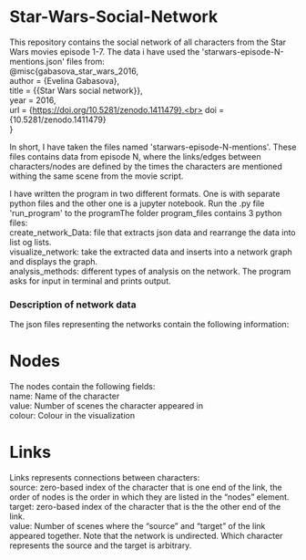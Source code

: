 # Star-Wars-Social-Network

This repository contains the social network of all characters from the Star Wars movies episode 1-7. The data i have used the 'starwars-episode-N-mentions.json' files from: <br>
@misc{gabasova_star_wars_2016, <br>
  author  = {Evelina Gabasova},<br>
  title   = {{Star Wars social network}},<br>
  year    = 2016,<br>
  url     = {https://doi.org/10.5281/zenodo.1411479},<br>
  doi     = {10.5281/zenodo.1411479}<br>
 }<br>
 
In short, I have taken the files named 'starwars-episode-N-mentions'. These files contains data from episode N, where the links/edges between characters/nodes are defined by the times the characters are mentioned withing the same scene from the movie script.<br>

I have written the program in two different formats. One is with separate python files and the other one is a jupyter notebook.
Run the .py file 'run_program' to the programThe folder program_files contains 3 python files: <br>
create_network_Data: file that extracts json data and rearrange the data into list og lists. <br>
visualize_network: take the extracted data and inserts into a network graph and displays the graph. <br>
analysis_methods: different types of analysis on the network. The program asks for input in terminal and prints output. 

 ### Description of network data
 The json files representing the networks contain the following information:<br>
 
 # Nodes
 The nodes contain the following fields: <br>
  name: Name of the character <br>
  value: Number of scenes the character appeared in <br>
  colour: Colour in the visualization <br>
  
# Links
Links represents connections between characters: <br>
  source: zero-based index of the character that is one end of the link, the order of nodes is the order in which they are listed in the “nodes” element. <br>
  target: zero-based index of the character that is the the other end of the link. <br>
  value: Number of scenes where the “source” and “target” of the link appeared together. Note that the network is undirected. Which character represents the source and the target is arbitrary. 
